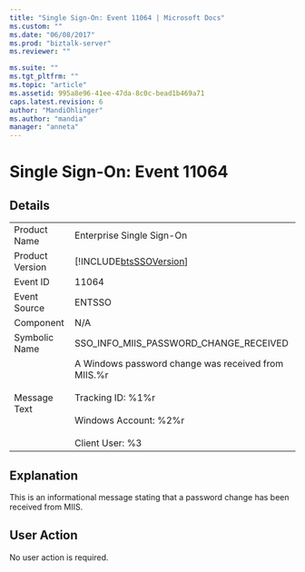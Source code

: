 ```yaml
---
title: "Single Sign-On: Event 11064 | Microsoft Docs"
ms.custom: ""
ms.date: "06/08/2017"
ms.prod: "biztalk-server"
ms.reviewer: ""

ms.suite: ""
ms.tgt_pltfrm: ""
ms.topic: "article"
ms.assetid: 995a8e96-41ee-47da-8c0c-bead1b469a71
caps.latest.revision: 6
author: "MandiOhlinger"
ms.author: "mandia"
manager: "anneta"
---
```

# Single Sign-On: Event 11064
## Details  
  
|                 |                                                                                                                                                 |
|-----------------|-------------------------------------------------------------------------------------------------------------------------------------------------|
|  Product Name   |                                                            Enterprise Single Sign-On                                                            |
| Product Version |                                           [!INCLUDE[btsSSOVersion](../includes/btsssoversion-md.md)]                                            |
|    Event ID     |                                                                      11064                                                                      |
|  Event Source   |                                                                     ENTSSO                                                                      |
|    Component    |                                                                       N/A                                                                       |
|  Symbolic Name  |                                                     SSO_INFO_MIIS_PASSWORD_CHANGE_RECEIVED                                                      |
|  Message Text   | A Windows password change was received from MIIS.%r<br /><br /> Tracking ID: %1%r<br /><br /> Windows Account: %2%r<br /><br /> Client User: %3 |
  
## Explanation  
 This is an informational message stating that a password change has been received from MIIS.  
  
## User Action  
 No user action is required.
